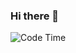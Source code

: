 ### Hi there 👋

![Code Time](https://img.shields.io/endpoint?style=flat&url=https://codetime-api.datreks.com/badge/4055?logoColor=white%26project=%26recentMS=604800000%26showProject=false)
<!--
**arnism1/arnism1** is a ✨ _special_ ✨ repository because its `README.md` (this file) appears on your GitHub profile.

Here are some ideas to get you started:

- 🔭 I’m currently working on ...
- 🌱 I’m currently learning ...
- 👯 I’m looking to collaborate on ...
- 🤔 I’m looking for help with ...
- 💬 Ask me about ...
- 📫 How to reach me: ...
- 😄 Pronouns: ...
- ⚡ Fun fact: ...
-->

